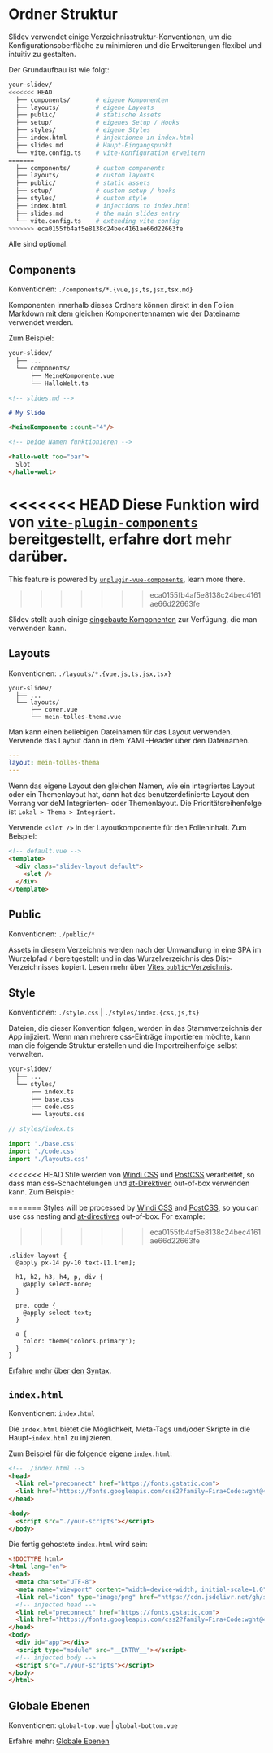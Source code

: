 # Ordner Struktur

Slidev verwendet einige Verzeichnisstruktur-Konventionen, um die Konfigurationsoberfläche zu minimieren und die Erweiterungen flexibel und intuitiv zu gestalten.


Der Grundaufbau ist wie folgt:

```bash
your-slidev/
<<<<<<< HEAD
  ├── components/       # eigene Komponenten
  ├── layouts/          # eigene Layouts
  ├── public/           # statische Assets
  ├── setup/            # eigenes Setup / Hooks
  ├── styles/           # eigene Styles
  ├── index.html        # injektionen in index.html
  ├── slides.md         # Haupt-Eingangspunkt
  └── vite.config.ts    # vite-Konfiguration erweitern
=======
  ├── components/       # custom components
  ├── layouts/          # custom layouts
  ├── public/           # static assets
  ├── setup/            # custom setup / hooks
  ├── styles/           # custom style
  ├── index.html        # injections to index.html
  ├── slides.md         # the main slides entry
  └── vite.config.ts    # extending vite config
>>>>>>> eca0155fb4af5e8138c24bec4161ae66d22663fe
```

Alle sind optional.

## Components

Konventionen: `./components/*.{vue,js,ts,jsx,tsx,md}`

Komponenten innerhalb dieses Ordners können direkt in den Folien Markdown mit dem gleichen Komponentennamen wie der Dateiname verwendet werden.

Zum Beispiel:

```bash
your-slidev/
  ├── ...
  └── components/
      ├── MeineKomponente.vue
      └── HalloWelt.ts
```

```md
<!-- slides.md -->

# My Slide

<MeineKomponente :count="4"/>

<!-- beide Namen funktionieren -->

<hallo-welt foo="bar">
  Slot
</hallo-welt>
```

<<<<<<< HEAD
Diese Funktion wird von [`vite-plugin-components`](https://github.com/antfu/vite-plugin-components) bereitgestellt, erfahre dort mehr darüber.
=======
This feature is powered by [`unplugin-vue-components`](https://github.com/antfu/unplugin-vue-components), learn more there.
>>>>>>> eca0155fb4af5e8138c24bec4161ae66d22663fe

Slidev stellt auch einige [eingebaute Komponenten](/builtin/components) zur Verfügung, die man verwenden kann.

## Layouts

Konventionen: `./layouts/*.{vue,js,ts,jsx,tsx}`

```
your-slidev/
  ├── ...
  └── layouts/
      ├── cover.vue
      └── mein-tolles-thema.vue
```

Man kann einen beliebigen Dateinamen für das Layout verwenden. Verwende das Layout dann in dem YAML-Header über den Dateinamen.


```yaml
---
layout: mein-tolles-thema
---
```

Wenn das eigene Layout den gleichen Namen, wie ein integriertes Layout oder ein Themenlayout hat, dann hat das benutzerdefinierte Layout den Vorrang vor deM Integrierten- oder Themenlayout. Die Prioritätsreihenfolge ist `Lokal > Thema > Integriert`.

Verwende `<slot />` in der Layoutkomponente für den Folieninhalt. Zum Beispiel:

```html
<!-- default.vue -->
<template>
  <div class="slidev-layout default">
    <slot />
  </div>
</template>
```

## Public

Konventionen: `./public/*`

Assets in diesem Verzeichnis werden nach der Umwandlung in eine SPA im Wurzelpfad `/` bereitgestellt und in das Wurzelverzeichnis des Dist-Verzeichnisses kopiert. Lesen mehr über [Vites `public`-Verzeichnis](https://vitejs.dev/guide/assets.html#the-public-directory).

## Style

Konventionen: `./style.css` | `./styles/index.{css,js,ts}`

Dateien, die dieser Konvention folgen, werden in das Stammverzeichnis der App injiziert. Wenn man mehrere css-Einträge importieren möchte, kann man die folgende Struktur erstellen und die Importreihenfolge selbst verwalten.

```bash
your-slidev/
  ├── ...
  └── styles/
      ├── index.ts
      ├── base.css
      ├── code.css
      └── layouts.css
```

```ts
// styles/index.ts

import './base.css'
import './code.css'
import './layouts.css'
```

<<<<<<< HEAD
Stile werden von [Windi CSS](http://windicss.org/) und [PostCSS](https://postcss.org/) verarbeitet, so dass man css-Schachtelungen und [at-Direktiven](https://windicss.org/features/directives.html) out-of-box verwenden kann. Zum Beispiel:

=======
Styles will be processed by [Windi CSS](https://windicss.org/) and [PostCSS](https://postcss.org/), so you can use css nesting and [at-directives](https://windicss.org/features/directives.html) out-of-box. For example:
>>>>>>> eca0155fb4af5e8138c24bec4161ae66d22663fe

```less
.slidev-layout {
  @apply px-14 py-10 text-[1.1rem];

  h1, h2, h3, h4, p, div {
    @apply select-none;
  }

  pre, code {
    @apply select-text;
  }

  a {
    color: theme('colors.primary');
  }
}
```

[Erfahre mehr über den Syntax](https://windicss.org/features/directives.html).

## `index.html`

Konventionen: `index.html`

Die `index.html` bietet die Möglichkeit, Meta-Tags und/oder Skripte in die Haupt-`index.html` zu injizieren.

Zum Beispiel für die folgende eigene `index.html`:

```html
<!-- ./index.html -->
<head>
  <link rel="preconnect" href="https://fonts.gstatic.com">
  <link href="https://fonts.googleapis.com/css2?family=Fira+Code:wght@400;600&family=Nunito+Sans:wght@200;400;600&display=swap" rel="stylesheet">
</head>

<body>
  <script src="./your-scripts"></script>
</body>
```

Die fertig gehostete `index.html` wird sein:

```html
<!DOCTYPE html>
<html lang="en">
<head>
  <meta charset="UTF-8">
  <meta name="viewport" content="width=device-width, initial-scale=1.0">
  <link rel="icon" type="image/png" href="https://cdn.jsdelivr.net/gh/slidevjs/slidev/assets/favicon.png">
  <!-- injected head -->
  <link rel="preconnect" href="https://fonts.gstatic.com">
  <link href="https://fonts.googleapis.com/css2?family=Fira+Code:wght@400;600&family=Nunito+Sans:wght@200;400;600&display=swap" rel="stylesheet">
</head>
<body>
  <div id="app"></div>
  <script type="module" src="__ENTRY__"></script>
  <!-- injected body -->
  <script src="./your-scripts"></script>
</body>
</html>
```

## Globale Ebenen

Konventionen: `global-top.vue` | `global-bottom.vue`

Erfahre mehr: [Globale Ebenen](/custom/global-layers)

